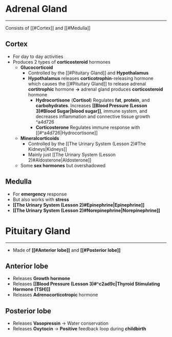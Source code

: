 # Adrenal Gland
---
Consists of [[#Cortex]] and [[#Medulla]]

## Cortex
- For day to day activities
- Produces 2 types of **corticosteroid** hormones
	- **Glucocorticoid**
		- Controlled by the [[#Pituitary Gland]] and **Hypothalamus**
		- **Hypothalamus** releases **corticotrophin**-releasing hormone which causes the [[#Pituitary Gland]] to release adrenal **cortitrophic** hormone **->** adrenal gland produces **corticosteroid** hormone
			- **Hydrocortisone** (**Cortisol**) Regulates **fat**, **protein**, and **carbohydrates**. Increases **[[Blood Pressure (Lesson 3)#Blood Sugar|blood sugar]]**, immune system, and decreases inflammation and connective tissue growth ^a4d726
			- **Corticosterone** Regulates immune response with [[#^a4d726|Hydrocortisone]]
	- **Mineralcorticoids**
		- Controlled by the [[The Urinary System (Lesson 2)#The Kidneys|Kidneys]]
		- Mainly just [[The Urinary System (Lesson 2)#Aldosterone|Aldosterone]]
	- Some **sex hormones** but overshadowed
## Medulla
- For **emergency** response
- But also works with **stress**
- **[[The Urinary System (Lesson 2)#Epinephrine|Epinephrine]]**
- **[[The Urinary System (Lesson 2)#Norepinephrine|Norepinephrine]]**


# Pituitary Gland
---
- Made of **[[#Anterior lobe]]** and **[[#Posterior lobe]]**
## Anterior lobe
- Releases **Growth hormone**
- Releases **[[Blood Pressure (Lesson 3)#^c2ad9c|Thyroid Stimulating Hormone (TSH)]]**
- Releases **Adrenocorticotropic** hormone
## Posterior lobe
- Releases **Vasopressin** -> Water conservation
- Releases **Oxytocin** -> **Positive** feedback loop during **childbirth**
